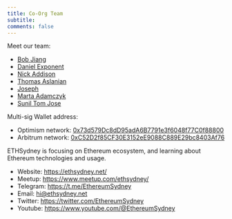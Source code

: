 ```yaml
---
title: Co-Org Team
subtitle: 
comments: false
---
```


Meet our team:

- [Bob Jiang](https://twitter.com/bobjiang123)
- [Daniel Exponent](https://x.com/semicondurian)
- [Nick Addison](https://twitter.com/naddison)
- [Thomas Aslanian](https://twitter.com/thomaslanian)
- [Joseph](https://x.com/jqhils)
- [Marta Adamczyk](https://x.com/madamczyk0)
- [Sunil Tom Jose](https://x.com/SunilTomJose)

Multi-sig Wallet address:

- Optimism network: [0x73d579Dc8dD95adA6B7791e3f6048f77C0f88800](https://app.safe.global/home?safe=oeth:0x73d579Dc8dD95adA6B7791e3f6048f77C0f88800)
- Arbitrum network: [0xC52D2f85CF30E3152eE9088C889E29bc8403Af76](https://app.safe.global/home?safe=arb1:0xC52D2f85CF30E3152eE9088C889E29bc8403Af76)


ETHSydney is focusing on Ethereum ecosystem, and learning about Ethereum technologies and usage.

- Website: https://ethsydney.net/
- Meetup: https://www.meetup.com/ethsydney/
- Telegram: https://t.me/EthereumSydney
- Email: [hi@ethsydney.net](mailto:hi@ethsydney.net)
- Twitter: https://twitter.com/EthereumSydney
- Youtube: https://www.youtube.com/@EthereumSydney